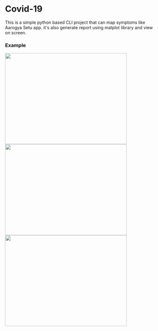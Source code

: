 # Covid-19
This is a simple python based CLI project that can map symptoms like Aarogya Setu app. it's also generate report using matplot library and view on screen. 
### Example
<image height=300 width=400 src="https://github.com/Z4nzu/Covid-19/blob/main/images/Only_Positive_Data.png"> </image>
<image height=300 width=400 src="https://github.com/Z4nzu/Covid-19/blob/main/images/City_Wise.png"> </image>
<image height =300 width=400 src="https://github.com/Z4nzu/Covid-19/blob/main/images/PN_Report.png"> </image>
